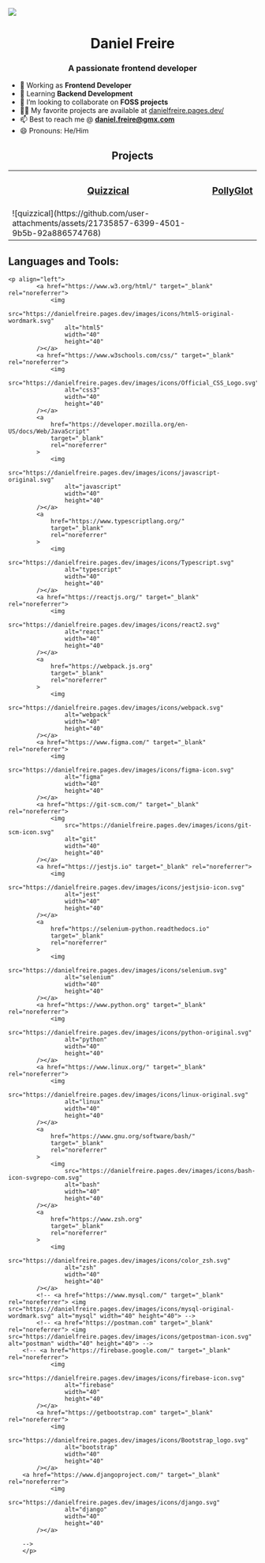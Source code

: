 <a href="https://danielfreire.pages.dev/" > <img src="./img/Web-Header-Background.svg"/></a>

<!-- ### [![Typing SVG](https://readme-typing-svg.herokuapp.com?lines=Hi+there+%F0%9F%91%8B)](https://danielfreire.pages.dev) -->

<h1 align="center">Daniel Freire</h1>
<h3 align="center">A passionate frontend developer</h3>

- 🔭 Working as **Frontend Developer**
- 🌱 Learning **Backend Development**
- 👯 I’m looking to collaborate on **FOSS projects**
- 👨‍💻 My favorite projects are available at [danielfreire.pages.dev/](http://danielfreire.pages.dev/)
- 📫 Best to reach me @ **daniel.freire@gmx.com**
- 😄 Pronouns: He/Him


<h2 align="center">Projects</h2>
<table>
	<tr><td><a href="https://quizzicall-bydainelli.netlify.app" target="_blank" rel="noreferrer"><h3 align="center">Quizzical</h3></a></td><td><a href="https://quizzicall-bydainelli.netlify.app" target="_blank" rel="noreferrer"><h3 align="center">PollyGlot</h3></a></td></tr>
	<tr><td>![quizzical](https://github.com/user-attachments/assets/21735857-6399-4501-9b5b-92a886574768)</td></tr>
</table>
 

   
<h2 align="left">Languages and Tools:</h2>

	<p align="left">
			<a href="https://www.w3.org/html/" target="_blank" rel="noreferrer">
				<img
					src="https://danielfreire.pages.dev/images/icons/html5-original-wordmark.svg"
					alt="html5"
					width="40"
					height="40"
			/></a>
			<a href="https://www.w3schools.com/css/" target="_blank" rel="noreferrer">
				<img
					src="https://danielfreire.pages.dev/images/icons/Official_CSS_Logo.svg"
					alt="css3"
					width="40"
					height="40"
			/></a>
			<a
				href="https://developer.mozilla.org/en-US/docs/Web/JavaScript"
				target="_blank"
				rel="noreferrer"
			>
				<img
					src="https://danielfreire.pages.dev/images/icons/javascript-original.svg"
					alt="javascript"
					width="40"
					height="40"
			/></a>
			<a
				href="https://www.typescriptlang.org/"
				target="_blank"
				rel="noreferrer"
			>
				<img
					src="https://danielfreire.pages.dev/images/icons/Typescript.svg"
					alt="typescript"
					width="40"
					height="40"
			/></a>
			<a href="https://reactjs.org/" target="_blank" rel="noreferrer">
				<img
					src="https://danielfreire.pages.dev/images/icons/react2.svg"
					alt="react"
					width="40"
					height="40"
			/></a>
			<a
				href="https://webpack.js.org"
				target="_blank"
				rel="noreferrer"
			>
				<img
					src="https://danielfreire.pages.dev/images/icons/webpack.svg"
					alt="webpack"
					width="40"
					height="40"
			/></a>
			<a href="https://www.figma.com/" target="_blank" rel="noreferrer">
				<img
					src="https://danielfreire.pages.dev/images/icons/figma-icon.svg"
					alt="figma"
					width="40"
					height="40"
			/></a>
			<a href="https://git-scm.com/" target="_blank" rel="noreferrer">
				<img
					src="https://danielfreire.pages.dev/images/icons/git-scm-icon.svg"
					alt="git"
					width="40"
					height="40"
			/></a>
			<a href="https://jestjs.io" target="_blank" rel="noreferrer">
				<img
					src="https://danielfreire.pages.dev/images/icons/jestjsio-icon.svg"
					alt="jest"
					width="40"
					height="40"
			/></a>
			<a
				href="https://selenium-python.readthedocs.io"
				target="_blank"
				rel="noreferrer"
			>
				<img
					src="https://danielfreire.pages.dev/images/icons/selenium.svg"
					alt="selenium"
					width="40"
					height="40"
			/></a>
			<a href="https://www.python.org" target="_blank" rel="noreferrer">
				<img
					src="https://danielfreire.pages.dev/images/icons/python-original.svg"
					alt="python"
					width="40"
					height="40"
			/></a>
			<a href="https://www.linux.org/" target="_blank" rel="noreferrer">
				<img
					src="https://danielfreire.pages.dev/images/icons/linux-original.svg"
					alt="linux"
					width="40"
					height="40"
			/></a>
			<a
				href="https://www.gnu.org/software/bash/"
				target="_blank"
				rel="noreferrer"
			>
				<img
					src="https://danielfreire.pages.dev/images/icons/bash-icon-svgrepo-com.svg"
					alt="bash"
					width="40"
					height="40"
			/></a>
			<a
				href="https://www.zsh.org"
				target="_blank"
				rel="noreferrer"
			>
				<img
					src="https://danielfreire.pages.dev/images/icons/color_zsh.svg"
					alt="zsh"
					width="40"
					height="40"
			/></a>
			<!-- <a href="https://www.mysql.com/" target="_blank" rel="noreferrer"> <img src="https://danielfreire.pages.dev/images/icons/mysql-original-wordmark.svg" alt="mysql" width="40" height="40"> -->
			<!-- <a href="https://postman.com" target="_blank" rel="noreferrer"> <img src="https://danielfreire.pages.dev/images/icons/getpostman-icon.svg" alt="postman" width="40" height="40"> -->
		<!-- <a href="https://firebase.google.com/" target="_blank" rel="noreferrer">
				<img
					src="https://danielfreire.pages.dev/images/icons/firebase-icon.svg"
					alt="firebase"
					width="40"
					height="40"
			/></a> 
			<a href="https://getbootstrap.com" target="_blank" rel="noreferrer">
				<img
					src="https://danielfreire.pages.dev/images/icons/Bootstrap_logo.svg"
					alt="bootstrap"
					width="40"
					height="40"
			/></a>
		<a href="https://www.djangoproject.com/" target="_blank" rel="noreferrer">
				<img
					src="https://danielfreire.pages.dev/images/icons/django.svg"
					alt="django"
					width="40"
					height="40"
			/></a> 
		
		-->
		</p>
<!--
**Dainelli/Dainelli** is a ✨ _special_ ✨ repository because its `README.md` (this file) appears on your GitHub profile.

Here are some ideas to get you started:

- 🔭 I’m currently working on ...
- 🌱 I’m currently learning ...
- 👯 I’m looking to collaborate on ...
- 🤔 I’m looking for help with ...
- 💬 Ask me about ...
- 📫 How to reach me: ...
- 😄 Pronouns: ...
- ⚡ Fun fact: ...
-->
